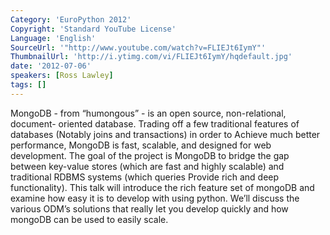 ```yaml
---
Category: 'EuroPython 2012'
Copyright: 'Standard YouTube License'
Language: 'English'
SourceUrl: '"http://www.youtube.com/watch?v=FLIEJt6IymY"'
ThumbnailUrl: 'http://i.ytimg.com/vi/FLIEJt6IymY/hqdefault.jpg'
date: '2012-07-06'
speakers: [Ross Lawley]
tags: []
---
```

MongoDB - from “humongous” - is an open source, non-relational, document-
oriented database. Trading off a few traditional features of databases
(Notably joins and transactions) in order to Achieve much better performance,
MongoDB is fast, scalable, and designed for web development. The goal of the
project is MongoDB to bridge the gap between key-value stores (which are fast
and highly scalable) and traditional RDBMS systems (which queries Provide rich
and deep functionality). This talk will introduce the rich feature set of
mongoDB and examine how easy it is to develop with using python. We’ll discuss
the various ODM’s solutions that really let you develop quickly and how
mongoDB can be used to easily scale.

